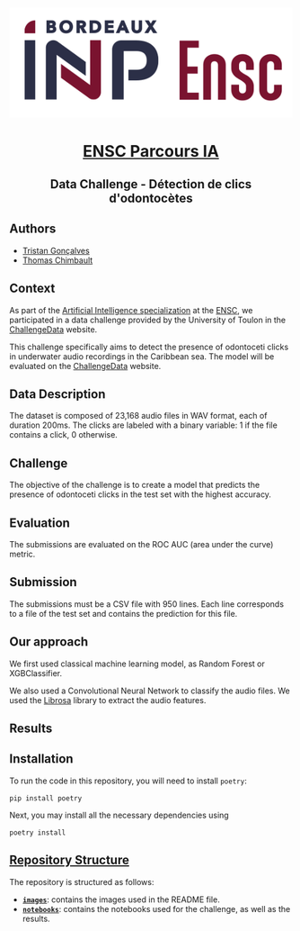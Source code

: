 <br/>
<div align="center" >

![Logo ENSC](images/ENSC.png)


# <u> ENSC Parcours IA </u>
## Data Challenge - Détection de clics d'odontocètes

</div>

## Authors

- [Tristan Gonçalves](https://github.com/tristangclvs)
- [Thomas Chimbault](https://github.com/thomaschlt)

## Context 

As part of the [Artificial Intelligence specialization](https://3aia.notion.site/3aia/Parcours-3A-IA-2023-9917027c682b457dae71fea68c067ad1) at the [ENSC](https://ensc.bordeaux-inp.fr/fr), we participated in a data challenge provided by the University of Toulon in the [ChallengeData](https://challengedata.ens.fr/) website. 

This challenge specifically aims to detect the presence of odontoceti clicks in underwater audio recordings in the Caribbean sea.
The model will be evaluated on the [ChallengeData](https://challengedata.ens.fr/) website.

## Data Description

The dataset is composed of 23,168 audio files in WAV format, each of duration 200ms. The clicks are labeled with a binary variable: 1 if the file contains a click, 0 otherwise.

## Challenge

The objective of the challenge is to create a model that predicts the presence of odontoceti clicks in the test set with the highest accuracy.

## Evaluation

The submissions are evaluated on the ROC AUC (area under the curve) metric. 

## Submission

The submissions must be a CSV file with 950 lines. Each line corresponds to a file of the test set and contains the prediction for this file.

## Our approach

We first used classical machine learning model, as Random Forest or XGBClassifier.

We also used a Convolutional Neural Network to classify the audio files. We used the [Librosa](https://librosa.org/doc/latest/index.html) library to extract the audio features.

## Results


## Installation

To run the code in this repository, you will need to install `poetry`:
```
pip install poetry
```
Next, you may install all the necessary dependencies using 
```
poetry install
```

 ## <u> Repository Structure </u>

The repository is structured as follows:

<!-- - **`.dataset`**: contains the training and test sets used for the challenge. -->
- **[`images`](/images/)**: contains the images used in the README file.
- **[`notebooks`](/notebooks/)**: contains the notebooks used for the challenge, as well as the results.
<!-- - **`saved_models`**: contains the trained models. -->
<!-- - **`src`**: contains the scripts used for the challenge.  -->
